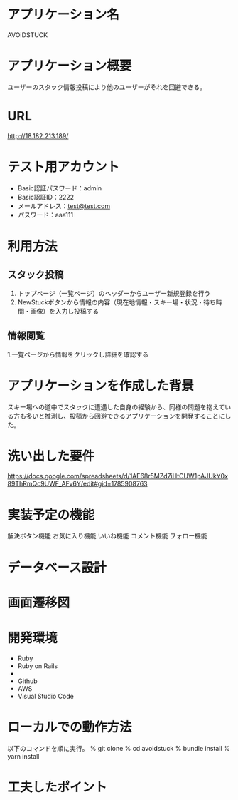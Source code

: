 # アプリケーション名
AVOIDSTUCK

# アプリケーション概要
ユーザーのスタック情報投稿により他のユーザーがそれを回避できる。

# URL
http://18.182.213.189/

# テスト用アカウント
- Basic認証パスワード：admin  
- Basic認証ID：2222  
- メールアドレス：test@test.com
- パスワード：aaa111

# 利用方法
## スタック投稿
1. トップページ（一覧ページ）のヘッダーからユーザー新規登録を行う  
2. NewStuckボタンから情報の内容（現在地情報・スキー場・状況・待ち時間・画像）を入力し投稿する
## 情報閲覧
1.一覧ページから情報をクリックし詳細を確認する

# アプリケーションを作成した背景
スキー場への道中でスタックに遭遇した自身の経験から、同様の問題を抱えている方も多いと推測し、投稿から回避できるアプリケーションを開発することにした。

# 洗い出した要件
https://docs.google.com/spreadsheets/d/1AE68r5MZd7iHtCUW1pAJUkY0x89ThRmQc9UWF_AFv6Y/edit#gid=1785908763

# 実装予定の機能
解決ボタン機能
お気に入り機能
いいね機能
コメント機能
フォロー機能
# データベース設計

# 画面遷移図

# 開発環境
- Ruby
- Ruby on Rails
- 
- Github
- AWS
- Visual Studio Code

# ローカルでの動作方法
以下のコマンドを順に実行。
% git clone
% cd avoidstuck
% bundle install
% yarn install

# 工夫したポイント